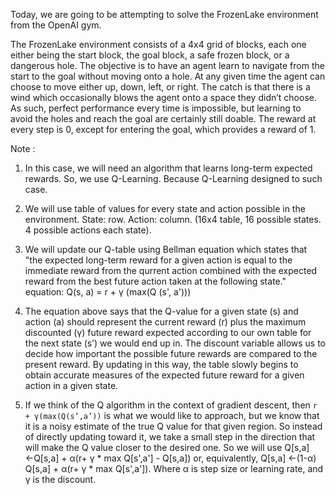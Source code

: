 Today, we are going to be attempting to solve the FrozenLake environment from the OpenAI gym.

The FrozenLake environment consists of a 4x4 grid of blocks, each one either being the start block, the goal block, a safe frozen block, or a dangerous hole. The objective is to have an agent learn to navigate from the start to the goal without moving onto a hole. At any given time the agent can choose to move either up, down, left, or right. The catch is that there is a wind which occasionally blows the agent onto a space they didn’t choose. As such, perfect performance every time is impossible, but learning to avoid the holes and reach the goal are certainly still doable. The reward at every step is 0, except for entering the goal, which provides a reward of 1. 


Note :

1. In this case, we will need an algorithm that learns long-term expected rewards. So, we use Q-Learning. Because Q-Learning designed to such case.

2. We will use table of values for every state and action possible in the environment. State: row. Action: column. (16x4 table, 16 possible states. 4 possible actions each state).

3. We will update our Q-table using Bellman equation which states that "the expected long-term reward for a given action is equal to the immediate reward from the qurrent action combined with the expected reward from the best future action taken at the following state." equation: Q(s, a) = r + γ (max(Q (s', a')))

4. The equation above says that the Q-value for a given state (s) and action (a) should represent the current reward (r) plus the maximum discounted (γ) future reward expected according to our own table for the next state (s’) we would end up in. The discount variable allows us to decide how important the possible future rewards are compared to the present reward. By updating in this way, the table slowly begins to obtain accurate measures of the expected future reward for a given action in a given state. 

5. If we think of the Q algorithm in the context of gradient descent, then `r + γ(max(Q(s’,a’))` is what we would like to approach, but we know that it is a noisy estimate of the true Q value for that given region. So instead of directly updating toward it, we take a small step in the direction that will make the Q value closer to the desired one. So we will use Q[s,a] ←Q[s,a] + α(r+ γ * max Q[s',a'] - Q[s,a]) or, equivalently, Q[s,a] ←(1-α) Q[s,a] + α(r+ γ * max Q[s',a']). Where α is step size or learning rate, and γ is the discount.